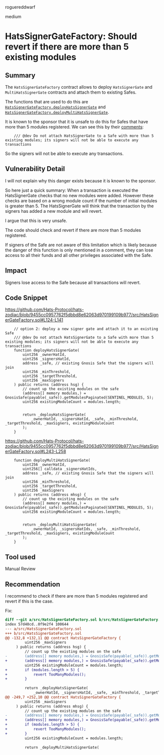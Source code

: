 roguereddwarf

medium

# HatsSignerGateFactory: Should revert if there are more than 5 existing modules

## Summary
The `HatsSignerGateFactory` contract allows to deploy `HatsSignerGate` and `MultiHatsSignerGate` contracts and attach them to existing Safes.

The functions that are used to do this are [`HatsSignerGateFactory.deployHatsSignerGate`](https://github.com/Hats-Protocol/hats-zodiac/blob/9455cc0957762f5dbbd8e62063d970199109b977/src/HatsSignerGateFactory.sol#L126-L141) and [`HatsSignerGateFactory.deployMultiHatsSignerGate`](https://github.com/Hats-Protocol/hats-zodiac/blob/9455cc0957762f5dbbd8e62063d970199109b977/src/HatsSignerGateFactory.sol#L243-L258).

It is known to the sponsor that it is unsafe to do this for Safes that have more than 5 modules registered.
We can see this by their [comments](https://github.com/Hats-Protocol/hats-zodiac/blob/9455cc0957762f5dbbd8e62063d970199109b977/src/HatsSignerGateFactory.sol#L125):
```solidity
    /// @dev Do not attach HatsSignerGate to a Safe with more than 5 existing modules; its signers will not be able to execute any transactions
```
So the signers will not be able to execute any transactions.

## Vulnerability Detail
I will not explain why this danger exists because it is known to the sponsor.

So here just a quick summary: When a transaction is executed the HatsSignerGate checks that no new modules were added. However these checks are based on a wrong module count if the number of initial modules is greater than 5.
The HatsSignerGate will think that the transaction by the signers has added a new module and will revert.

I argue that this is very unsafe.

The code should check and revert if there are more than 5 modules registered.

If signers of the Safe are not aware of this limitation which is likely because the danger of this function is only mentioned in a comment, they can lose access to all their funds and all other privileges associated with the Safe.

## Impact
Signers lose access to the Safe because all transactions will revert.

## Code Snippet
https://github.com/Hats-Protocol/hats-zodiac/blob/9455cc0957762f5dbbd8e62063d970199109b977/src/HatsSignerGateFactory.sol#L124-L141
```solidity
    // option 2: deploy a new signer gate and attach it to an existing Safe
    /// @dev Do not attach HatsSignerGate to a Safe with more than 5 existing modules; its signers will not be able to execute any transactions
    function deployHatsSignerGate(
        uint256 _ownerHatId,
        uint256 _signersHatId,
        address _safe, // existing Gnosis Safe that the signers will join
        uint256 _minThreshold,
        uint256 _targetThreshold,
        uint256 _maxSigners
    ) public returns (address hsg) {
        // count up the existing modules on the safe
        (address[] memory modules,) = GnosisSafe(payable(_safe)).getModulesPaginated(SENTINEL_MODULES, 5);
        uint256 existingModuleCount = modules.length;


        return _deployHatsSignerGate(
            _ownerHatId, _signersHatId, _safe, _minThreshold, _targetThreshold, _maxSigners, existingModuleCount
        );
    }
```

https://github.com/Hats-Protocol/hats-zodiac/blob/9455cc0957762f5dbbd8e62063d970199109b977/src/HatsSignerGateFactory.sol#L243-L258
```solidity
    function deployMultiHatsSignerGate(
        uint256 _ownerHatId,
        uint256[] calldata _signersHatIds,
        address _safe, // existing Gnosis Safe that the signers will join
        uint256 _minThreshold,
        uint256 _targetThreshold,
        uint256 _maxSigners
    ) public returns (address mhsg) {
        // count up the existing modules on the safe
        (address[] memory modules,) = GnosisSafe(payable(_safe)).getModulesPaginated(SENTINEL_MODULES, 5);
        uint256 existingModuleCount = modules.length;


        return _deployMultiHatsSignerGate(
            _ownerHatId, _signersHatIds, _safe, _minThreshold, _targetThreshold, _maxSigners, existingModuleCount
        );
    }
```

## Tool used
Manual Review

## Recommendation
I recommend to check if there are more than 5 modules registered and revert if this is the case.

Fix:
```diff
diff --git a/src/HatsSignerGateFactory.sol b/src/HatsSignerGateFactory.sol
index 57d40cd..0f9e2f4 100644
--- a/src/HatsSignerGateFactory.sol
+++ b/src/HatsSignerGateFactory.sol
@@ -132,8 +132,11 @@ contract HatsSignerGateFactory {
         uint256 _maxSigners
     ) public returns (address hsg) {
         // count up the existing modules on the safe
-        (address[] memory modules,) = GnosisSafe(payable(_safe)).getModulesPaginated(SENTINEL_MODULES, 5);
+        (address[] memory modules,) = GnosisSafe(payable(_safe)).getModulesPaginated(SENTINEL_MODULES, 6);
         uint256 existingModuleCount = modules.length;
+        if (modules.length > 5) {
+            revert TooManyModules();
+        }
 
         return _deployHatsSignerGate(
             _ownerHatId, _signersHatId, _safe, _minThreshold, _targetThreshold, _maxSigners, existingModuleCount
@@ -249,7 +252,10 @@ contract HatsSignerGateFactory {
         uint256 _maxSigners
     ) public returns (address mhsg) {
         // count up the existing modules on the safe
-        (address[] memory modules,) = GnosisSafe(payable(_safe)).getModulesPaginated(SENTINEL_MODULES, 5);
+        (address[] memory modules,) = GnosisSafe(payable(_safe)).getModulesPaginated(SENTINEL_MODULES, 6);
+        if (modules.length > 5) {
+            revert TooManyModules();
+        }
         uint256 existingModuleCount = modules.length;
 
         return _deployMultiHatsSignerGate(
```